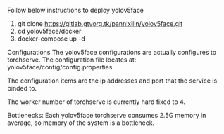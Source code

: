 Follow below instructions to deploy yolov5face

1. git clone https://gitlab.gtvorg.tk/pannixilin/yolov5face.git
2. cd yolov5face/docker
3. docker-compose up -d


Configurations
The yolov5face configurations are actually configures to torchserve. The configuration file locates at:
yolov5face/config/config.properties

The configuration items are the ip addresses and port that the service is binded to.

The worker number of torchserve is currently hard fixed to 4.


Bottlenecks:
Each yolov5face torchserve consumes 2.5G memory in average, so memory of the system is a bottleneck.